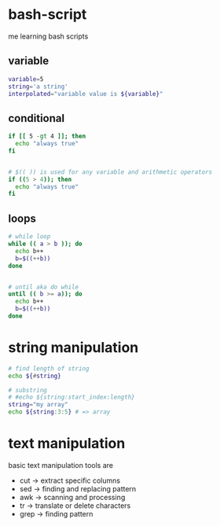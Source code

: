 # bash-script
me learning bash scripts

## variable
```sh
variable=5
string='a string'
interpolated="variable value is ${variable}"
```

## conditional
```sh
if [[ 5 -gt 4 ]]; then
  echo "always true"
fi


# $(( )) is used for any variable and arithmetic operators
if ((5 > 4)); then
  echo "always true"
fi
```

## loops
```sh
# while loop
while (( a > b )); do
  echo b++
  b=$((++b))
done


# until aka do while
until (( b >= a)); do
  echo b++
  b=$((++b))
done
```

# string manipulation
```sh
# find length of string
echo ${#string}

# substring
# #echo ${string:start_index:length}
string="my array"
echo ${string:3:5} # => array
```


# text manipulation
basic text manipulation tools are
- cut -> extract specific columns
- sed -> finding and replacing pattern
- awk -> scanning and processing
- tr -> translate or delete characters
- grep -> finding pattern


```sh

```